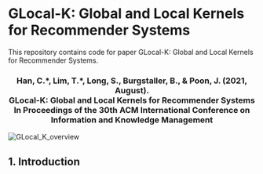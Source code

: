 # GLocal-K: Global and Local Kernels for Recommender Systems

This repository contains code for paper GLocal-K: Global and Local Kernels for Recommender Systems.

### <div align="center"> Han, C.\*, Lim, T.\*, Long, S., Burgstaller, B., & Poon, J. (2021, August). <br> GLocal-K: Global and Local Kernels for Recommender Systems <br> In Proceedings of the 30th ACM International Conference on Information and Knowledge Management </div>

![GLocal_K_overview](https://user-images.githubusercontent.com/41948621/131093771-39d86126-6be6-4fc8-bcda-3eab8fd2c181.png)

## 1. Introduction

